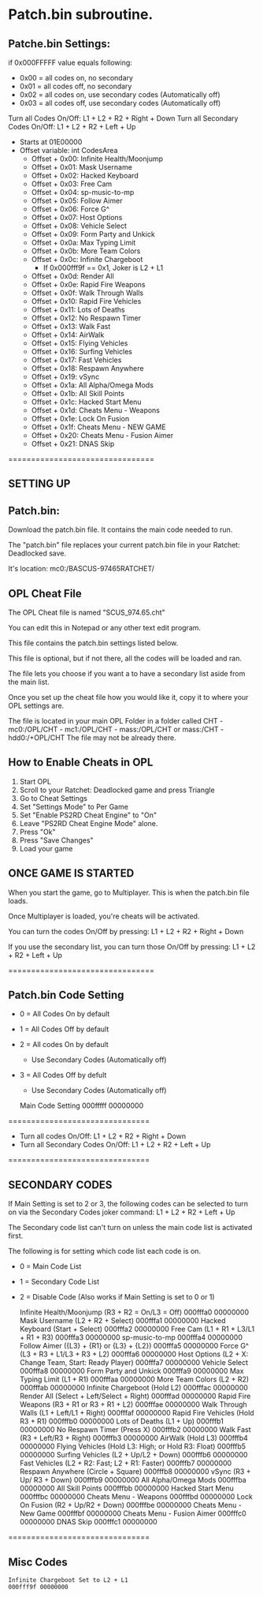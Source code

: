 # Patch.bin subroutine.
## Patche.bin Settings:
if 0x000FFFFF value equals following:
 - 0x00 = all codes on, no secondary
 - 0x01 = all codes off, no secondary
 - 0x02 = all codes on, use secondary codes (Automatically off)
 - 0x03 = all codes off, use secondary codes (Automatically off)

Turn all Codes On/Off: L1 + L2 + R2 + Right + Down
Turn all Secondary Codes On/Off: L1 + L2 + R2 + Left + Up

 - Starts at 01E00000
 - Offset variable: int CodesArea
    - Offset + 0x00: Infinite Health/Moonjump
	- Offset + 0x01: Mask Username
	- Offset + 0x02: Hacked Keyboard
	- Offset + 0x03: Free Cam
	- Offset + 0x04: sp-music-to-mp
	- Offset + 0x05: Follow Aimer
	- Offset + 0x06: Force G^
	- Offset + 0x07: Host Options
	- Offset + 0x08: Vehicle Select
	- Offset + 0x09: Form Party and Unkick
	- Offset + 0x0a: Max Typing Limit
	- Offset + 0x0b: More Team Colors
	- Offset + 0x0c: Infinite Chargeboot
		- If 0x000fff9f == 0x1, Joker is L2 + L1
	- Offset + 0x0d: Render All
	- Offset + 0x0e: Rapid Fire Weapons
	- Offset + 0x0f: Walk Through Walls
	- Offset + 0x10: Rapid Fire Vehicles
	- Offset + 0x11: Lots of Deaths
	- Offset + 0x12: No Respawn Timer
	- Offset + 0x13: Walk Fast
	- Offset + 0x14: AirWalk
	- Offset + 0x15: Flying Vehicles
	- Offset + 0x16: Surfing Vehicles
	- Offset + 0x17: Fast Vehicles
	- Offset + 0x18: Respawn Anywhere
	- Offset + 0x19: vSync
	- Offset + 0x1a: All Alpha/Omega Mods
	- Offset + 0x1b: All Skill Points
	- Offset + 0x1c: Hacked Start Menu
	- Offset + 0x1d: Cheats Menu - Weapons
	- Offset + 0x1e: Lock On Fusion
	- Offset + 0x1f: Cheats Menu - NEW GAME
	- Offset + 0x20: Cheats Menu - Fusion Aimer
	- Offset + 0x21: DNAS Skip











================================

SETTING UP
----------

Patch.bin:
----------
Download the patch.bin file.  It contains the main code needed to run.

The "patch.bin" file replaces your current patch.bin file in your Ratchet: Deadlocked save.

It's location: mc0:/BASCUS-97465RATCHET/


OPL Cheat File
--------------
The OPL Cheat file is named "SCUS_974.65.cht"

You can edit this in Notepad or any other text edit program.

This file contains the patch.bin settings listed below.

This file is optional, but if not there, all the codes will be loaded and ran.

The file lets you choose if you want a to have a secondary list aside from the main list.


Once you set up the cheat file how you would like it, copy it to where your OPL settings are.

The file is located in your main OPL Folder in a folder called CHT
	 - mc0:/OPL/CHT
	 - mc1:/OPL/CHT
	 - mass:/OPL/CHT or mass:/CHT
	 - hdd0:/+OPL/CHT
The file may not be already there.

How to Enable Cheats in OPL
----------------------------
1. Start OPL
2. Scroll to your Ratchet: Deadlocked game and press Triangle
3. Go to Cheat Settings
4. Set "Settings Mode" to Per Game
5. Set "Enable PS2RD Cheat Engine" to "On"
6. Leave "PS2RD Cheat Engine Mode" alone.
7. Press "Ok"
8. Press "Save Changes"
7. Load your game


ONCE GAME IS STARTED
--------------------
When you start the game, go to Multiplayer.  This is when the patch.bin file loads.

Once Multiplayer is loaded, you're cheats will be activated.

You can turn the codes On/Off by pressing: L1 + L2 + R2 + Right + Down

If you use the secondary list, you can turn those On/Off by pressing: L1 + L2 + R2 + Left + Up

================================

Patch.bin Code Setting
-----------------------
 - 0 = All Codes On by default
 - 1 = All Codes Off by default
 - 2 = All codes On by default
      - Use Secondary Codes (Automatically off)
 - 3 = All Codes Off by defult
      - Use Secondary Codes (Automatically off)

	Main Code Setting
	000fffff 00000000

===============================

 - Turn all codes On/Off: L1 + L2 + R2 + Right + Down
 - Turn all Secondary Codes On/Off: L1 + L2 + R2 + Left + Up

===============================

SECONDARY CODES
----------------
If Main Setting is set to 2 or 3, the following codes can be selected to
turn on via the Secondary Codes joker command: L1 + L2 + R2 + Left + Up

The Secondary code list can't turn on unless the main code list is activated first.

The following is for setting which code list each code is on.

 - 0 = Main Code List
 - 1 = Secondary Code List
 - 2 = Disable Code (Also works if Main Setting is set to 0 or 1)


	Infinite Health/Moonjump (R3 + R2 = On/L3 = Off)
	000fffa0 00000000
	Mask Username (L2 + R2 + Select)
	000fffa1 00000000
	Hacked Keyboard (Start + Select)
	000fffa2 00000000
	Free Cam (L1 + R1 + L3/L1 + R1 + R3)
	000fffa3 00000000
	sp-music-to-mp
	000fffa4 00000000
	Follow Aimer ({L3} + {R1} or {L3} + {L2})
	000fffa5 00000000
	Force G^ (L3 + R3 + L1/L3 + R3 + L2)
	000fffa6 00000000
	Host Options (L2 + X: Change Team, Start: Ready Player)
	000fffa7 00000000
	Vehicle Select
	000fffa8 00000000
	Form Party and Unkick
	000fffa9 00000000
	Max Typing Limit (L1 + R1)
	000fffaa 00000000
	More Team Colors (L2 + R2)
	000fffab 00000000
	Infinite Chargeboot (Hold L2)
	000fffac 00000000
	Render All (Select + Left/Select + Right)
	000fffad 00000000
	Rapid Fire Weapons (R3 + R1 or R3 + R1 + L2)
	000fffae 00000000
	Walk Through Walls (L1 + Left/L1 + Right)
	000fffaf 00000000
	Rapid Fire Vehicles (Hold R3 + R1)
	000fffb0 00000000
	Lots of Deaths (L1 + Up)
	000fffb1 00000000
	No Respawn Timer (Press X)
	000fffb2 00000000
	Walk Fast (R3 + Left/R3 + Right)
	000fffb3 00000000
	AirWalk (Hold L3)
	000fffb4 00000000
	Flying Vehicles (Hold L3: High; or Hold R3: Float)
	000fffb5 00000000
	Surfing Vehicles (L2 + Up/L2 + Down)
	000fffb6 00000000
	Fast Vehicles (L2 + R2: Fast; L2 + R1: Faster)
	000fffb7 00000000
	Respawn Anywhere (Circle + Square)
	000fffb8 00000000
	vSync (R3 + Up/ R3 + Down)
	000fffb9 00000000
	All Alpha/Omega Mods
	000fffba 00000000
	All Skill Points
	000fffbb 00000000
	Hacked Start Menu
	000fffbc 00000000
	Cheats Menu - Weapons
	000fffbd 00000000
	Lock On Fusion (R2 + Up/R2 + Down)
	000fffbe 00000000
	Cheats Menu - New Game
	000fffbf 00000000
	Cheats Menu - Fusion Aimer
	000fffc0 00000000
	DNAS Skip
	000fffc1 00000000

===============================

Misc Codes
----------------
	Infinite Chargeboot Set to L2 + L1
	000fff9f 00000000